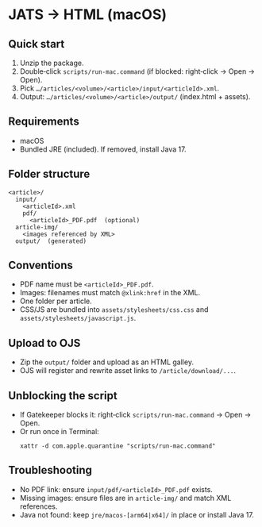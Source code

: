 # JATS → HTML (macOS)

## Quick start
1) Unzip the package.  
2) Double‑click `scripts/run-mac.command` (if blocked: right‑click → Open → Open).  
3) Pick `…/articles/<volume>/<article>/input/<articleId>.xml`.  
4) Output: `…/articles/<volume>/<article>/output/` (index.html + assets).

## Requirements
- macOS
- Bundled JRE (included). If removed, install Java 17.

## Folder structure
```
<article>/
  input/
    <articleId>.xml
    pdf/
      <articleId>_PDF.pdf  (optional)
  article-img/
    <images referenced by XML>
  output/  (generated)
```

## Conventions
- PDF name must be `<articleId>_PDF.pdf`.
- Images: filenames must match `@xlink:href` in the XML.
- One folder per article.
- CSS/JS are bundled into `assets/stylesheets/css.css` and `assets/stylesheets/javascript.js`.

## Upload to OJS
- Zip the `output/` folder and upload as an HTML galley.  
- OJS will register and rewrite asset links to `/article/download/...`.

## Unblocking the script
- If Gatekeeper blocks it: right‑click `scripts/run-mac.command` → Open → Open.  
- Or run once in Terminal:
  ```
  xattr -d com.apple.quarantine "scripts/run-mac.command"
  ```

## Troubleshooting
- No PDF link: ensure `input/pdf/<articleId>_PDF.pdf` exists.  
- Missing images: ensure files are in `article-img/` and match XML references.  
- Java not found: keep `jre/macos-[arm64|x64]/` in place or install Java 17.